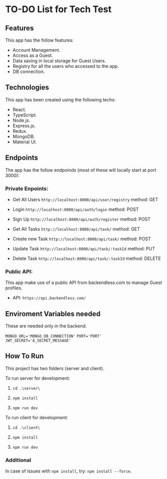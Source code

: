 # TO-DO List for Tech Test

## Features

This app has the follow features:

 - Account Management.
 - Access as a Guest.
 - Data saving in local storage for Guest Users.
 - Registry for all the users who accessed to the app.
 - DB connection.

## Technologies

This app has been created using the following techs:

- React.
- TypeScript.
- Node.js.
- Express.js.
- Redux.
- MongoDB.
- Material UI.

## Endpoints

The app has the follow endpoinds (most of these will locally start at port 3000): 

### Private Enpoints:

- Get All Users
    `http://localhost:8000/api/user/registry` method: GET

- Login 
    `http://localhost:8000/api/auth/login` method: POST

- Sign Up
    `http://localhost:8000/api/auth/register` method: POST

- Get All Tasks 
    `http://localhost:8000/api/task/` method: GET

- Create new Task
    `http://localhost:8000/api/task/` method: POST

- Update Task
    `http://localhost:8000/api/task/:taskId` method: PUT

- Delete Task
    `http://localhost:8000/api/task/:taskId` method: DELETE

### Public API:

This app make use of a public API from backendless.com to manage Guest profiles.

- API: 
    `https://api.backendless.com/`

## Enviroment Variables needed

These are needed only in the backend.

`MONGO_URL='MONGO_DB_CONNECTION'`
`PORT='PORT'`
`JWT_SECRET='A_SECRET_MESSAGE'`

## How To Run

This project has two folders (server and client).

To run server for development:

1. `cd .\server\`

2. `npm install`

3. `npm run dev`

To run client for development:

1. `cd .\client\`

2. `npm install`

3. `npm run dev`

### Additional

In case of issues with `npm install`, try: `npm install --force`.